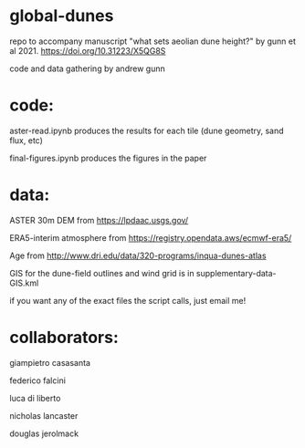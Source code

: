 # global-dunes

repo to accompany manuscript "what sets aeolian dune height?" by gunn et al 2021. https://doi.org/10.31223/X5QG8S

code and data gathering by andrew gunn

# code:

aster-read.ipynb produces the results for each tile (dune geometry, sand flux, etc)

final-figures.ipynb produces the figures in the paper

# data:

ASTER 30m DEM from https://lpdaac.usgs.gov/

ERA5-interim atmosphere from https://registry.opendata.aws/ecmwf-era5/

Age from http://www.dri.edu/data/320-programs/inqua-dunes-atlas

GIS for the dune-field outlines and wind grid is in supplementary-data-GIS.kml

if you want any of the exact files the script calls, just email me!
 
# collaborators:

giampietro casasanta

federico falcini

luca di liberto

nicholas lancaster

douglas jerolmack
